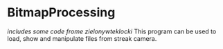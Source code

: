 # BitmapProcessing
*includes some code frome zielonywteklocki*
This program can be used to load, show and manipulate files from streak camera.
